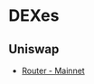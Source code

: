 
# DEXes 

## Uniswap 

- [Router - Mainnet](https://etherscan.io/address/0x68b3465833fb72a70ecdf485e0e4c7bd8665fc45)


